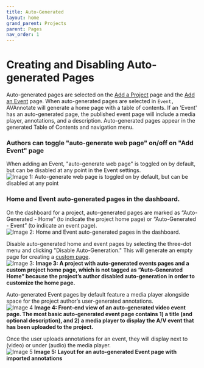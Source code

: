 ```yaml
---
title: Auto-Generated
layout: home
grand_parent: Projects
parent: Pages
nav_order: 1
---
```

# Creating and Disabling Auto-generated Pages 
Auto-generated pages are selected on the [Add a Project](https://avannotate.github.io/documentation/pages/creating_projects/) page and the [Add an Event](https://avannotate.github.io/documentation/pages/events/) page. When auto-generated pages are selected in `Event,` AVAnnotate will generate a home page with a table of contents. If an 'Event' has an auto-generated page, the published event page will include a media player, annotations, and a description. Auto-generated pages appear in the generated Table of Contents and navigation menu. 

### Authors can toggle "auto-generate web page" on/off on "Add Event" page
When adding an Event, "auto-generate web page" is toggled on by default, but can be disabled at any point in the Event settings.<br>
![Image 1: Auto-generate web page is toggled on by default, but can be disabled at any point](../../assets/autoimage1.png)

### Home and Event auto-generated pages in the dashboard.
On the dashboard for a project, auto-generated pages are marked as “Auto-Generated - Home” (to indicate the project home page) or “Auto-Generated - Event” (to indicate an event page).<br>
![Image 2: Home and Event auto-generated pages in the dashboard.](../../assets/autoimage2.png)


Disable auto-generated home and event pages by selecting the three-dot menu and clicking "Disable Auto-Generation." This will generate an empty page for creating a [custom page](https://avannotate.github.io/documentation/pages/custom/).<br>
![Image 3: ](../../assets/autoimage3.png) 
**Image 3: A project with auto-generated events pages and a custom project home page, which is not tagged as “Auto-Generated Home” because the project’s author disabled auto-generation in order to customize the home page.**

Auto-generated Event pages by default feature a media player alongside space for the project author’s user-generated annotations.<br> 
![Image 4](../../assets/autoimage4.png)
**Image 4: Front-end view of an auto-generated video event page. The most basic auto-generated event page contains 1) a title (and optional description), and 2) a media player to display the A/V event that has been uploaded to the project.** 

Once the user uploads annotations for an event, they will display next to (video) or under (audio) the media player.<br>
![Image 5](../../assets/autoimage5.png)
**Image 5: Layout for an auto-generated Event page with imported annotations**


